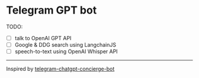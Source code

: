 # Telegram GPT bot

TODO:
- [ ] talk to OpenAI GPT API
- [ ] Google & DDG search using LangchainJS
- [ ] speech-to-text using OpenAI Whisper API

---

Inspired by [telegram-chatgpt-concierge-bot](https://github.com/RafalWilinski/telegram-chatgpt-concierge-bot)
